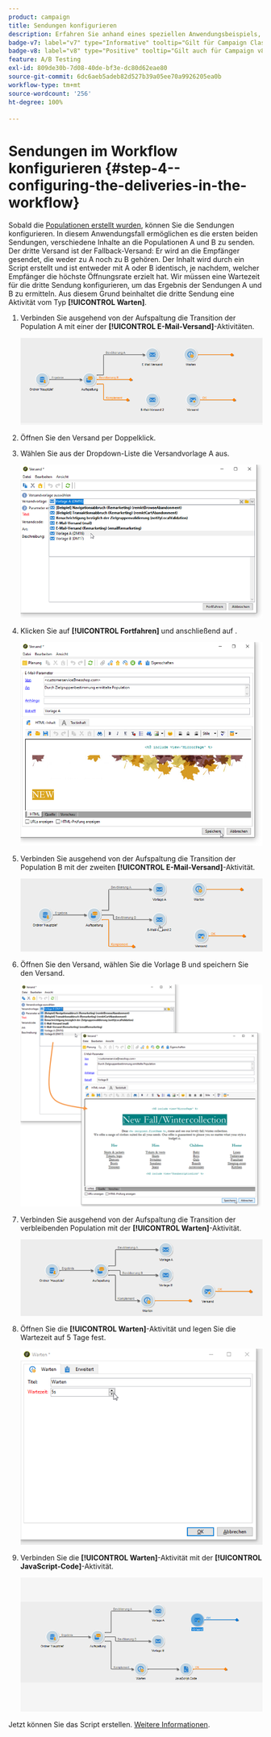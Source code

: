 ```yaml
---
product: campaign
title: Sendungen konfigurieren
description: Erfahren Sie anhand eines speziellen Anwendungsbeispiels, wie Sie A/B-Tests durchführen
badge-v7: label="v7" type="Informative" tooltip="Gilt für Campaign Classic v7"
badge-v8: label="v8" type="Positive" tooltip="Gilt auch für Campaign v8"
feature: A/B Testing
exl-id: 809de30b-7d08-40de-bf3e-dc80d62eae80
source-git-commit: 6dc6aeb5adeb82d527b39a05ee70a9926205ea0b
workflow-type: tm+mt
source-wordcount: '256'
ht-degree: 100%

---
```


# Sendungen im Workflow konfigurieren {#step-4--configuring-the-deliveries-in-the-workflow}



Sobald die [Populationen erstellt wurden](a-b-testing-uc-population-samples.md), können Sie die Sendungen konfigurieren. In diesem Anwendungsfall ermöglichen es die ersten beiden Sendungen, verschiedene Inhalte an die Populationen A und B zu senden. Der dritte Versand ist der Fallback-Versand: Er wird an die Empfänger gesendet, die weder zu A noch zu B gehören. Der Inhalt wird durch ein Script erstellt und ist entweder mit A oder B identisch, je nachdem, welcher Empfänger die höchste Öffnungsrate erzielt hat. Wir müssen eine Wartezeit für die dritte Sendung konfigurieren, um das Ergebnis der Sendungen A und B zu ermitteln. Aus diesem Grund beinhaltet die dritte Sendung eine Aktivität vom Typ **[!UICONTROL Warten]**.

1. Verbinden Sie ausgehend von der Aufspaltung die Transition der Population A mit einer der **[!UICONTROL E-Mail-Versand]**-Aktivitäten.

   ![](assets/use_case_abtesting_createdeliveries_001.png)

1. Öffnen Sie den Versand per Doppelklick.
1. Wählen Sie aus der Dropdown-Liste die Versandvorlage A aus.

   ![](assets/use_case_abtesting_createdeliveries_003.png)

1. Klicken Sie auf **[!UICONTROL Fortfahren]** und anschließend auf .

   ![](assets/use_case_abtesting_createdeliveries_002.png)

1. Verbinden Sie ausgehend von der Aufspaltung die Transition der Population B mit der zweiten **[!UICONTROL E-Mail-Versand]**-Aktivität.

   ![](assets/use_case_abtesting_createdeliveries_004.png)

1. Öffnen Sie den Versand, wählen Sie die Vorlage B und speichern Sie den Versand.

   ![](assets/use_case_abtesting_createdeliveries_005.png)

1. Verbinden Sie ausgehend von der Aufspaltung die Transition der verbleibenden Population mit der **[!UICONTROL Warten]**-Aktivität.

   ![](assets/use_case_abtesting_createdeliveries_006.png)

1. Öffnen Sie die **[!UICONTROL Warten]**-Aktivität und legen Sie die Wartezeit auf 5 Tage fest.

   ![](assets/use_case_abtesting_createdeliveries_007.png)

1. Verbinden Sie die **[!UICONTROL Warten]**-Aktivität mit der **[!UICONTROL JavaScript-Code]**-Aktivität.

   ![](assets/use_case_abtesting_createdeliveries_008.png)

Jetzt können Sie das Script erstellen. [Weitere Informationen](a-b-testing-uc-script.md).
